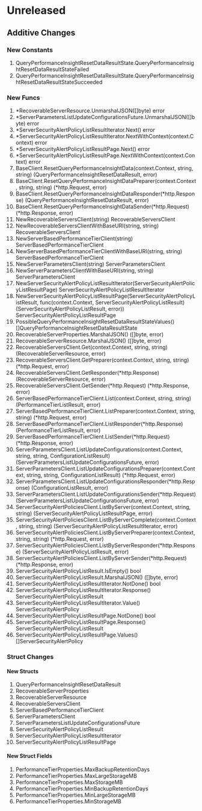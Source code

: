 # Unreleased

## Additive Changes

### New Constants

1. QueryPerformanceInsightResetDataResultState.QueryPerformanceInsightResetDataResultStateFailed
1. QueryPerformanceInsightResetDataResultState.QueryPerformanceInsightResetDataResultStateSucceeded

### New Funcs

1. *RecoverableServerResource.UnmarshalJSON([]byte) error
1. *ServerParametersListUpdateConfigurationsFuture.UnmarshalJSON([]byte) error
1. *ServerSecurityAlertPolicyListResultIterator.Next() error
1. *ServerSecurityAlertPolicyListResultIterator.NextWithContext(context.Context) error
1. *ServerSecurityAlertPolicyListResultPage.Next() error
1. *ServerSecurityAlertPolicyListResultPage.NextWithContext(context.Context) error
1. BaseClient.ResetQueryPerformanceInsightData(context.Context, string, string) (QueryPerformanceInsightResetDataResult, error)
1. BaseClient.ResetQueryPerformanceInsightDataPreparer(context.Context, string, string) (*http.Request, error)
1. BaseClient.ResetQueryPerformanceInsightDataResponder(*http.Response) (QueryPerformanceInsightResetDataResult, error)
1. BaseClient.ResetQueryPerformanceInsightDataSender(*http.Request) (*http.Response, error)
1. NewRecoverableServersClient(string) RecoverableServersClient
1. NewRecoverableServersClientWithBaseURI(string, string) RecoverableServersClient
1. NewServerBasedPerformanceTierClient(string) ServerBasedPerformanceTierClient
1. NewServerBasedPerformanceTierClientWithBaseURI(string, string) ServerBasedPerformanceTierClient
1. NewServerParametersClient(string) ServerParametersClient
1. NewServerParametersClientWithBaseURI(string, string) ServerParametersClient
1. NewServerSecurityAlertPolicyListResultIterator(ServerSecurityAlertPolicyListResultPage) ServerSecurityAlertPolicyListResultIterator
1. NewServerSecurityAlertPolicyListResultPage(ServerSecurityAlertPolicyListResult, func(context.Context, ServerSecurityAlertPolicyListResult) (ServerSecurityAlertPolicyListResult, error)) ServerSecurityAlertPolicyListResultPage
1. PossibleQueryPerformanceInsightResetDataResultStateValues() []QueryPerformanceInsightResetDataResultState
1. RecoverableServerProperties.MarshalJSON() ([]byte, error)
1. RecoverableServerResource.MarshalJSON() ([]byte, error)
1. RecoverableServersClient.Get(context.Context, string, string) (RecoverableServerResource, error)
1. RecoverableServersClient.GetPreparer(context.Context, string, string) (*http.Request, error)
1. RecoverableServersClient.GetResponder(*http.Response) (RecoverableServerResource, error)
1. RecoverableServersClient.GetSender(*http.Request) (*http.Response, error)
1. ServerBasedPerformanceTierClient.List(context.Context, string, string) (PerformanceTierListResult, error)
1. ServerBasedPerformanceTierClient.ListPreparer(context.Context, string, string) (*http.Request, error)
1. ServerBasedPerformanceTierClient.ListResponder(*http.Response) (PerformanceTierListResult, error)
1. ServerBasedPerformanceTierClient.ListSender(*http.Request) (*http.Response, error)
1. ServerParametersClient.ListUpdateConfigurations(context.Context, string, string, ConfigurationListResult) (ServerParametersListUpdateConfigurationsFuture, error)
1. ServerParametersClient.ListUpdateConfigurationsPreparer(context.Context, string, string, ConfigurationListResult) (*http.Request, error)
1. ServerParametersClient.ListUpdateConfigurationsResponder(*http.Response) (ConfigurationListResult, error)
1. ServerParametersClient.ListUpdateConfigurationsSender(*http.Request) (ServerParametersListUpdateConfigurationsFuture, error)
1. ServerSecurityAlertPoliciesClient.ListByServer(context.Context, string, string) (ServerSecurityAlertPolicyListResultPage, error)
1. ServerSecurityAlertPoliciesClient.ListByServerComplete(context.Context, string, string) (ServerSecurityAlertPolicyListResultIterator, error)
1. ServerSecurityAlertPoliciesClient.ListByServerPreparer(context.Context, string, string) (*http.Request, error)
1. ServerSecurityAlertPoliciesClient.ListByServerResponder(*http.Response) (ServerSecurityAlertPolicyListResult, error)
1. ServerSecurityAlertPoliciesClient.ListByServerSender(*http.Request) (*http.Response, error)
1. ServerSecurityAlertPolicyListResult.IsEmpty() bool
1. ServerSecurityAlertPolicyListResult.MarshalJSON() ([]byte, error)
1. ServerSecurityAlertPolicyListResultIterator.NotDone() bool
1. ServerSecurityAlertPolicyListResultIterator.Response() ServerSecurityAlertPolicyListResult
1. ServerSecurityAlertPolicyListResultIterator.Value() ServerSecurityAlertPolicy
1. ServerSecurityAlertPolicyListResultPage.NotDone() bool
1. ServerSecurityAlertPolicyListResultPage.Response() ServerSecurityAlertPolicyListResult
1. ServerSecurityAlertPolicyListResultPage.Values() []ServerSecurityAlertPolicy

### Struct Changes

#### New Structs

1. QueryPerformanceInsightResetDataResult
1. RecoverableServerProperties
1. RecoverableServerResource
1. RecoverableServersClient
1. ServerBasedPerformanceTierClient
1. ServerParametersClient
1. ServerParametersListUpdateConfigurationsFuture
1. ServerSecurityAlertPolicyListResult
1. ServerSecurityAlertPolicyListResultIterator
1. ServerSecurityAlertPolicyListResultPage

#### New Struct Fields

1. PerformanceTierProperties.MaxBackupRetentionDays
1. PerformanceTierProperties.MaxLargeStorageMB
1. PerformanceTierProperties.MaxStorageMB
1. PerformanceTierProperties.MinBackupRetentionDays
1. PerformanceTierProperties.MinLargeStorageMB
1. PerformanceTierProperties.MinStorageMB
